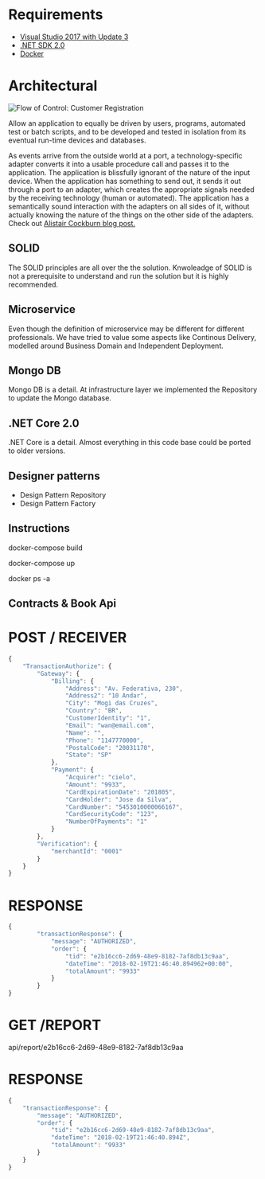 
# Requirements
* [Visual Studio 2017 with Update 3](https://www.visualstudio.com/en-us/news/releasenotes/vs2017-relnotes)
* [.NET SDK 2.0](https://www.microsoft.com/net/download/core)
* [Docker](https://docs.docker.com/docker-for-windows/install/)

# Architectural 
![Flow of Control: Customer Registration](https://raw.githubusercontent.com/ivanpaulovich/acerola/master/docs/hexagonal-arhcitecture-alistair-cockburn.gif)

Allow an application to equally be driven by users, programs, automated test or batch scripts, and to be developed and tested
in isolation from its eventual run-time devices and databases.

As events arrive from the outside world at a port, a technology-specific adapter converts it into a
usable procedure call and passes it to the application. The application is blissfully ignorant of the 
nature of the input device. When the application has something to send out, it sends it out through a port to an adapter, 
which creates the appropriate signals needed by the receiving technology (human or automated). The application has a semantically 
sound interaction with the adapters on all sides of it, without actually knowing the nature of the
things on the other side of the adapters. 
Check out [Alistair Cockburn blog post.](http://alistair.cockburn.us/Hexagonal+architecture)


## SOLID
The SOLID principles are all over the the solution. Knwoleadge of SOLID is not a prerequisite to understand and run the solution but it is highly recommended.

## Microservice
Even though the definition of microservice may be different for different professionals. We have tried to value some aspects like Continous Delivery, modelled around Business Domain and Independent Deployment.


## Mongo DB
Mongo DB is a detail. At infrastructure layer we implemented the Repository to update the Mongo database.

## .NET Core 2.0
.NET Core is a detail. Almost everything in this code base could be ported to older versions.


## Designer patterns 

 - Design Pattern Repository
 - Design Pattern Factory   

## Instructions

docker-compose build

docker-compose up 

docker ps -a


## Contracts & Book Api


# POST / RECEIVER
```javascript
{
    "TransactionAuthorize": {
        "Gateway": {
            "Billing": {
                "Address": "Av. Federativa, 230",
                "Address2": "10 Andar",
                "City": "Mogi das Cruzes",
                "Country": "BR",
                "CustomerIdentity": "1",
                "Email": "wan@email.com",
                "Name": "",
                "Phone": "1147770000",
                "PostalCode": "20031170",
                "State": "SP"
            },
            "Payment": {
                "Acquirer": "cielo",
                "Amount": "9933",
                "CardExpirationDate": "201805",
                "CardHolder": "Jose da Silva",
                "CardNumber": "5453010000066167",
                "CardSecurityCode": "123",
                "NumberOfPayments": "1"
            }
        },
        "Verification": {
            "merchantId": "0001"
        }
    }
}

```

# RESPONSE
```javascript
{
        "transactionResponse": {
            "message": "AUTHORIZED",
            "order": {
                "tid": "e2b16cc6-2d69-48e9-8182-7af8db13c9aa",
                "dateTime": "2018-02-19T21:46:40.894962+00:00",
                "totalAmount": "9933"
            }
        }
}
```
# GET /REPORT

api/report/e2b16cc6-2d69-48e9-8182-7af8db13c9aa

# RESPONSE
```javascript
{
    "transactionResponse": {
        "message": "AUTHORIZED",
        "order": {
            "tid": "e2b16cc6-2d69-48e9-8182-7af8db13c9aa",
            "dateTime": "2018-02-19T21:46:40.894Z",
            "totalAmount": "9933"
        }
    }
}

```

